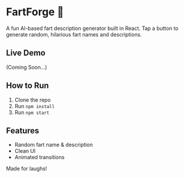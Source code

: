 # FartForge 💨

A fun AI-based fart description generator built in React. Tap a button to generate random, hilarious fart names and descriptions.

## Live Demo
(Coming Soon...)

## How to Run
1. Clone the repo
2. Run `npm install`
3. Run `npm start`

## Features
- Random fart name & description
- Clean UI
- Animated transitions

Made for laughs!
